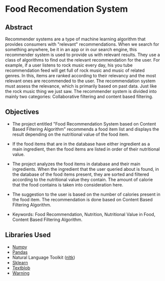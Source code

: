 # Food Recomendation System

## Abstract

Recommender systems are a type of machine learning algorithm that provides consumers with "relevant" recommendations. When we search for something anywhere, be it in an app or in our search engine, this recommender system is used to provide us with relevant results. They use a class of algorithms to find out the relevant recommendation for the user.
For example, if a user listens to rock music every day, his you tube recommendation feed will get full of rock music and music of related genres.
In this, items are ranked according to their relevancy and the most relevant ones are recommended to the user. 
The recommendation system must assess the relevance, which is primarily based on past data. Just like the rock music 
thing we just saw.
The recommender system is divided into mainly two categories: Collaborative filtering and content based filtering.

## Objectives

* The project entitled "Food Recommendation System based on Content Based Filtering Algorithm" recommends a food item list and displays the result depending on the nutritional value of the food item.
* If the food items that are in the database have either ingredient as a main ingredient, then the food items are listed in order of their nutritional value. 
* The project analyzes the food items in database and their main ingredients. When the ingredient that the user queried about is found, in the database of the food items present, they are sorted and filtered according to the nutritional value they contain. The amount of calorie that the food contains is taken into consideration here. 
* The suggestion to the user is based on the number of calories present in the food item. The recommendation is done based on Content Based Filtering Algorithm. 

* Keywords: Food Recommendation, Nutrition, Nutritional Value in Food, Content Based Filtering Algorithm.

## Libraries Used

* [Numpy](https://numpy.org/doc/stable/user/whatisnumpy.html)
* [Pandas](https://pandas.pydata.org/pandas-docs/stable/getting_started/overview.html)
* Natural Language Toolkit ([nltk](https://www.nltk.org/))
* [Sklearn](https://scikit-learn.org/stable/)
* [Textblob](https://textblob.readthedocs.io/en/dev/)
* [Warning](https://docs.python.org/3/library/warnings.html)
